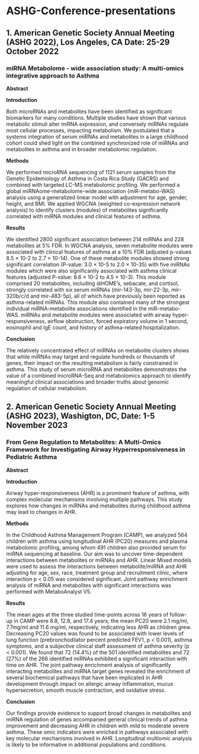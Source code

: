 # ASHG-Conference-presentations

## 1. American Genetic Society Annual Meeting (ASHG 2022), Los Angeles, CA Date: 25-29 October 2022

### miRNA Metabolome - wide association study: A multi-omics integrative approach to Asthma

**Abstract**

**Introduction**

Both microRNAs and metabolites have been identified as significant biomarkers for many conditions. Multiple studies have shown that various metabolic stimuli alter miRNA expression, and conversely miRNAs regulate most cellular processes, impacting metabolism. We postulated that a systems integration of serum miRNAs and metabolites in a large childhood cohort could shed light on the combined synchronized role of miRNAs and metabolites in asthma and in broader metabolomic regulation.

**Methods**

We performed microRNA sequencing of 1121 serum samples from the Genetic Epidemiology of Asthma in Costa Rica Study (GACRS) and combined with targeted LC-MS metabolomic profiling. We performed a global miRNAome-metabolome-wide association (miR-metabo-WAS) analysis using a generalized linear model with adjustment for age, gender, height, and BMI. We applied WGCNA (weighted co-expression network analysis) to identify clusters (modules) of metabolites significantly correlated with miRNA modules and clinical features of asthma. 

**Results**

We identified 2800 significant association between 214 miRNAs and 228 metabolites at 5% FDR. In WGCNA analysis, seven metabolite modules were associated with clinical features of asthma at a 10% FDR (adjusted p-values 8.5 × 10-2 to 2.7 × 10-14). One of these metabolite modules showed strong significant correlation (P-value: 3.0 × 10-5 to 2.0 × 10-35) with five miRNAs modules which were also significantly associated with asthma clinical features (adjusted P-value: 8.6 × 10-2 to 4.5 × 10-3). This module comprised 20 metabolites, including diHOME’s, sebacate, and cortisol, strongly correlated with six serum miRNAs (mir-143-3p, mir-22-3p, mir-320b/c/d and mir-483-5p), all of which have previously been reported as asthma-related miRNAs. This module also contained many of the strongest individual miRNA-metabolite associations identified in the miR-metabo-WAS. miRNAs and metabolite modules were associated with airway hyper-responsiveness, airflow obstruction, forced expiratory volume in 1 second, eosinophil and IgE count, and history of asthma-related hospitalization. 

**Conclusion**

The relatively concentrated effect of miRNAs on metabolite clusters shows that while miRNAs may target and regulate hundreds or thousands of genes, their impact on the resulting metabolism is fairly constrained in asthma. This study of serum microRNA and metabolites demonstrates the value of a combined microRNA-Seq and metabolomics approach to identify meaningful clinical associations and broader truths about genomic regulation of cellular metabolism.



## 2. American Genetic Society Annual Meeting (ASHG 2023), Washigton, DC, Date: 1-5 November 2023

### From Gene Regulation to Metabolites: A Multi-Omics Framework for Investigating Airway Hyperresponsiveness in Pediatric Asthma

**Abstract**

**Introduction**

Airway hyper-responsiveness (AHR) is a prominent feature of asthma, with complex molecular mechanisms involving multiple pathways. This study explores how changes in miRNAs and metabolites during childhood asthma may lead to changes in AHR.

**Methods**

In the Childhood Asthma Management Program (CAMP), we analyzed 564 children with asthma using longitudinal AHR (PC20) measures and plasma metabolomic profiling, among whom 491 children also provided serum for miRNA sequencing at baseline. Our aim was to uncover time-dependent interactions between metabolites or miRNAs and AHR. Linear Mixed models were used to assess the interactions between metabolite/miRNA and AHR adjusting for age, sex, race, treatment group and recruitment clinic, where interaction p < 0.05 was considered significant. Joint pathway enrichment analysis of miRNA and metabolites with significant interactions was performed with MetaboAnalyst V5. 

**Results**

The mean ages at the three studied time-points across 16 years of follow-up in CAMP were 8.8, 12.8, and 17.4 years; the mean PC20 were 2.1 mg/ml, 7.7mg/ml and 11.6 mg/ml, respectively, indicating less AHR as children grew. Decreasing PC20 values was found to be associated with lower levels of lung function (prebronchodilator percent predicted FEV1, p < 0.001), asthma symptoms, and a subjective clinical staff assessment of asthma severity (p < 0.001). We found that 72 (14.4%) of the 501 identified metabolites and 72 (27%) of the 266 identified miRNAs exhibited a significant interaction with time on AHR. The joint pathway enrichment analysis of significantly interacting metabolites and miRNA target genes revealed the enrichment of several biochemical pathways that have been implicated in AHR development through impact on allergic airway inflammation, mucus hypersecretion, smooth muscle contraction, and oxidative stress. 

**Conclusion**

Our findings provide evidence to support broad changes in metabolites and miRNA regulation of genes accompanied general clinical trends of asthma improvement and decreasing AHR in children with mild to moderate severe asthma. These omic indicators were enriched in pathways associated with key molecular mechanisms involved in AHR. Longitudinal multiomic analysis is likely to be informative in additional populations and conditions.

